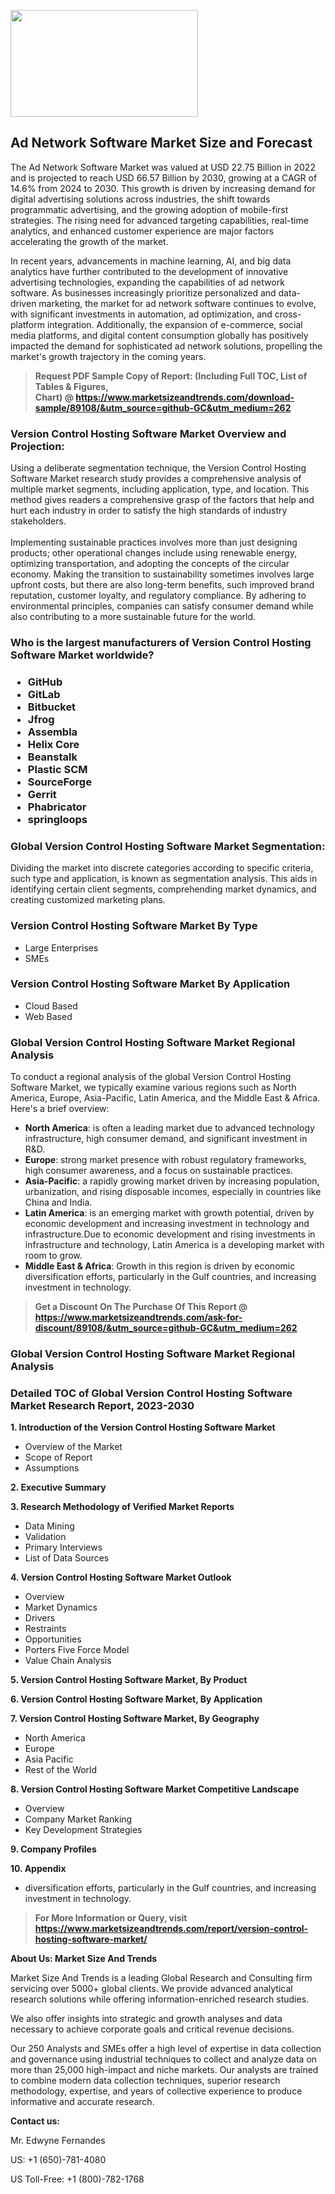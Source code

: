 <p><img class="alignnone size-medium wp-image-20088" src="https://ffe5etoiles.com/wp-content/uploads/2024/12/MST1-300x171.png" alt="" width="300" height="171" /></p><h2>Ad Network Software Market Size and Forecast</h2><p>The Ad Network Software Market was valued at USD 22.75 Billion in 2022 and is projected to reach USD 66.57 Billion by 2030, growing at a CAGR of 14.6% from 2024 to 2030. This growth is driven by increasing demand for digital advertising solutions across industries, the shift towards programmatic advertising, and the growing adoption of mobile-first strategies. The rising need for advanced targeting capabilities, real-time analytics, and enhanced customer experience are major factors accelerating the growth of the market.</p><p>In recent years, advancements in machine learning, AI, and big data analytics have further contributed to the development of innovative advertising technologies, expanding the capabilities of ad network software. As businesses increasingly prioritize personalized and data-driven marketing, the market for ad network software continues to evolve, with significant investments in automation, ad optimization, and cross-platform integration. Additionally, the expansion of e-commerce, social media platforms, and digital content consumption globally has positively impacted the demand for sophisticated ad network solutions, propelling the market's growth trajectory in the coming years.</p></p><blockquote id="" class=""><strong>Request PDF Sample Copy of Report: (Including Full TOC, List of Tables &amp; Figures, Chart)&nbsp;@&nbsp;<strong><a href="https://www.marketsizeandtrends.com/download-sample/89108/&utm_source=github-GC&utm_medium=262" target="_blank">https://www.marketsizeandtrends.com/download-sample/89108/&utm_source=github-GC&utm_medium=262</a></strong></strong></blockquote><h3 id="" class="">Version Control Hosting Software Market&nbsp;Overview and Projection:</h3><p id="" class="">Using a deliberate segmentation technique, the Version Control Hosting Software Market research study provides a comprehensive analysis of multiple market segments, including application, type, and location. This method gives readers a comprehensive grasp of the factors that help and hurt each industry in order to satisfy the high standards of industry stakeholders. <br /> <br />Implementing sustainable practices involves more than just designing products; other operational changes include using renewable energy, optimizing transportation, and adopting the concepts of the circular economy. Making the transition to sustainability sometimes involves large upfront costs, but there are also long-term benefits, such improved brand reputation, customer loyalty, and regulatory compliance. By adhering to environmental principles, companies can satisfy consumer demand while also contributing to a more sustainable future for the world.</p><h3 id="" class="">Who is the largest manufacturers of&nbsp;Version Control Hosting Software Market worldwide?</h3><h3 class=""><p><ul><li>GitHub </li><li> GitLab </li><li> Bitbucket </li><li> Jfrog </li><li> Assembla </li><li> Helix Core </li><li> Beanstalk </li><li> Plastic SCM </li><li> SourceForge </li><li> Gerrit </li><li> Phabricator </li><li> springloops</li></ul></p></h3><h3 id="" class="">Global&nbsp;Version Control Hosting Software Market Segmentation:</h3><p id="" class="">Dividing the market into discrete categories according to specific criteria, such type and application, is known as segmentation analysis. This aids in identifying certain client segments, comprehending market dynamics, and creating customized marketing plans.</p><h3 id="" class="">Version Control Hosting Software Market&nbsp;By Type</h3><p><p><ul><li>Large Enterprises </li><li> SMEs</p></li></ul></p></p><h3 id="" class="">Version Control Hosting Software Market&nbsp;By Application</h3><p class=""><p><ul><li>Cloud Based </li><li> Web Based</li></ul></p></p><h3 id="" class="">Global Version Control Hosting Software Market Regional Analysis</h3><p id="" class="">To conduct a regional analysis of the global Version Control Hosting Software Market, we typically examine various regions such as North America, Europe, Asia-Pacific, Latin America, and the Middle East &amp; Africa. Here's a brief overview:</p><ul><li><strong>North America</strong>: is often a leading market due to advanced technology infrastructure, high consumer demand, and significant investment in R&amp;D.</li><li><strong>Europe</strong>: strong market presence with robust regulatory frameworks, high consumer awareness, and a focus on sustainable practices.</li><li><strong>Asia-Pacific</strong>: a rapidly growing market driven by increasing population, urbanization, and rising disposable incomes, especially in countries like China and India.</li><li><strong>Latin America</strong>: is an emerging market with growth potential, driven by economic development and increasing investment in technology and infrastructure.Due to economic development and rising investments in infrastructure and technology, Latin America is a developing market with room to grow.</li><li><strong>Middle East &amp; Africa</strong>: Growth in this region is driven by economic diversification efforts, particularly in the Gulf countries, and increasing investment in technology.</li></ul><blockquote id="" class=""><strong>Get a Discount On The Purchase Of This Report @ <strong><a href="https://www.marketsizeandtrends.com/ask-for-discount/89108/&utm_source=github-GC&utm_medium=262" target="_blank">https://www.marketsizeandtrends.com/ask-for-discount/89108/&utm_source=github-GC&utm_medium=262</a></strong></strong></blockquote><h3 id="" class="">Global Version Control Hosting Software Market Regional Analysis</h3><h3 id="" class="">Detailed TOC of Global Version Control Hosting Software Market Research Report, 2023-2030</h3><p id="" class=""><strong>1. Introduction of the Version Control Hosting Software Market</strong></p><ul><li>Overview of the Market</li><li>Scope of Report</li><li>Assumptions</li></ul><p id="" class=""><strong>2. Executive Summary</strong></p><p id="" class=""><strong>3. Research Methodology of Verified Market Reports</strong></p><ul><li>Data Mining</li><li>Validation</li><li>Primary Interviews</li><li>List of Data Sources</li></ul><p id="" class=""><strong>4. Version Control Hosting Software Market Outlook</strong></p><ul><li>Overview</li><li>Market Dynamics</li><li>Drivers</li><li>Restraints</li><li>Opportunities</li><li>Porters Five Force Model</li><li>Value Chain Analysis</li></ul><p id="" class=""><strong>5. Version Control Hosting Software Market, By Product</strong></p><p id="" class=""><strong>6. Version Control Hosting Software Market, By Application</strong></p><p id="" class=""><strong>7. Version Control Hosting Software Market, By Geography</strong></p><ul><li>North America</li><li>Europe</li><li>Asia Pacific</li><li>Rest of the World</li></ul><p id="" class=""><strong>8. Version Control Hosting Software Market Competitive Landscape</strong></p><ul><li>Overview</li><li>Company Market Ranking</li><li>Key Development Strategies</li></ul><p id="" class=""><strong>9. Company Profiles</strong></p><p id="" class=""><strong>10. Appendix</strong></p><ul><li>diversification efforts, particularly in the Gulf countries, and increasing investment in technology.</li></ul><blockquote id="" class=""><strong>For More Information or Query, visit <strong><strong><a href="https://www.marketsizeandtrends.com/report/version-control-hosting-software-market/" target="_blank">https://www.marketsizeandtrends.com/report/version-control-hosting-software-market/</a></strong></strong></strong></blockquote><p id="" class=""><strong>About Us: Market Size And Trends</strong></p><p id="" class="">Market Size And Trends is a leading Global Research and Consulting firm servicing over 5000+ global clients. We provide advanced analytical research solutions while offering information-enriched research studies.</p><p id="" class="">We also offer insights into strategic and growth analyses and data necessary to achieve corporate goals and critical revenue decisions.</p><p id="" class="">Our 250 Analysts and SMEs offer a high level of expertise in data collection and governance using industrial techniques to collect and analyze data on more than 25,000 high-impact and niche markets. Our analysts are trained to combine modern data collection techniques, superior research methodology, expertise, and years of collective experience to produce informative and accurate research.</p><p id="" class=""><strong>Contact us:</strong></p><p id="" class="">Mr. Edwyne Fernandes</p><p id="" class="">US: +1 (650)-781-4080</p><p id="" class="">US Toll-Free: +1 (800)-782-1768</p>
